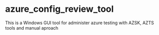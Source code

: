 # azure_config_review_tool
This is a Windows GUI tool for administer azure testing with AZSK, AZTS tools and manual aproach
